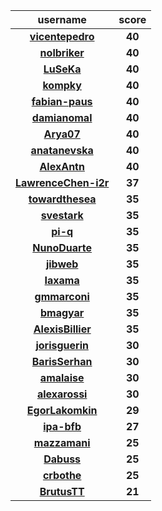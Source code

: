 | username | score |
| :---: | :---: |
| [**vicentepedro**](https://github.com/vicentepedro) | **40** |
| [**nolbriker**](https://github.com/nolbriker) | **40** |
| [**LuSeKa**](https://github.com/LuSeKa) | **40** |
| [**kompky**](https://github.com/kompky) | **40** |
| [**fabian-paus**](https://github.com/fabian-paus) | **40** |
| [**damianomal**](https://github.com/damianomal) | **40** |
| [**Arya07**](https://github.com/Arya07) | **40** |
| [**anatanevska**](https://github.com/anatanevska) | **40** |
| [**AlexAntn**](https://github.com/AlexAntn) | **40** |
| [**LawrenceChen-i2r**](https://github.com/LawrenceChen-i2r) | **37** |
| [**towardthesea**](https://github.com/towardthesea) | **35** |
| [**svestark**](https://github.com/svestark) | **35** |
| [**pi-q**](https://github.com/pi-q) | **35** |
| [**NunoDuarte**](https://github.com/NunoDuarte) | **35** |
| [**jibweb**](https://github.com/jibweb) | **35** |
| [**Iaxama**](https://github.com/Iaxama) | **35** |
| [**gmmarconi**](https://github.com/gmmarconi) | **35** |
| [**bmagyar**](https://github.com/bmagyar) | **35** |
| [**AlexisBillier**](https://github.com/AlexisBillier) | **35** |
| [**jorisguerin**](https://github.com/jorisguerin) | **30** |
| [**BarisSerhan**](https://github.com/BarisSerhan) | **30** |
| [**amalaise**](https://github.com/amalaise) | **30** |
| [**alexarossi**](https://github.com/alexarossi) | **30** |
| [**EgorLakomkin**](https://github.com/EgorLakomkin) | **29** |
| [**ipa-bfb**](https://github.com/ipa-bfb) | **27** |
| [**mazzamani**](https://github.com/mazzamani) | **25** |
| [**Dabuss**](https://github.com/Dabuss) | **25** |
| [**crbothe**](https://github.com/crbothe) | **25** |
| [**BrutusTT**](https://github.com/BrutusTT) | **21** |

